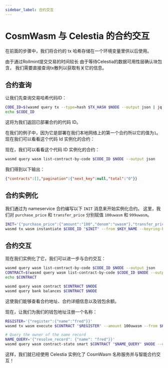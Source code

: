 ```yaml
---
sidebar_label: 合约交互
---
```


# CosmWasm 与 Celestia 的合约交互
<!-- markdownlint-disable MD013 -->

在前面的步骤中，我们将合约的 tx 哈希存储在一个环境变量里供以后使用。

由于通过Rollmint提交交易的时间较长 由于等待Celestia的数据可用性层确认块包含， 我们需要直接查询tx散列以获取有关它的信息。

## 合约查询

让我们先查询交易哈希代码ID：

```sh
CODE_ID=$(wasmd query tx --type=hash $TX_HASH $NODE --output json | jq -r '.logs[0].events[-1].attributes[0].value')
echo $CODE_ID
```

这将为我们返回已部署合约的代码 ID。

在我们的例子中，因为它是部署在我们本地网络上的第一个合约所以它的值为`1`。现在我们可以看看这个代码 Id 实例化的合约：

现在，我们可以看看这个代码 ID 实例化的合约：

```sh
wasmd query wasm list-contract-by-code $CODE_ID $NODE --output json
```

我们得到以下输出：

```json
{"contracts":[],"pagination":{"next_key":null,"total":"0"}}
```

## 合约实例化

我们通过为 nameservice 合约编写以下 `INIT` 消息来开始实例化合约。 这里，我们对 `purchase_price` 和 `transfer_price` 分别赋值 `100uwasm` 和 `999uwasm`。

```sh
INIT='{"purchase_price":{"amount":"100","denom":"uwasm"},"transfer_price":{"amount":"999","denom":"uwasm"}}'
wasmd tx wasm instantiate $CODE_ID "$INIT" --from $KEY_NAME --keyring-backend test --label "name service" $TXFLAG -y --no-admin
```

## 合约交互

现在我们实例化了它，我们可以进一步与合约交互：

```sh
wasmd query wasm list-contract-by-code $CODE_ID $NODE --output json
CONTRACT=$(wasmd query wasm list-contract-by-code $CODE_ID $NODE --output json | jq -r '.contracts[-1]')
echo $CONTRACT

wasmd query wasm contract $CONTRACT $NODE
wasmd query bank balances $CONTRACT $NODE
```

这使我们能够查看合约地址、合约详细信息以及钱包余额。

现在，让我们为我们的钱包地址注册一个名称：

```sh
REGISTER='{"register":{"name":"fred"}}'
wasmd tx wasm execute $CONTRACT "$REGISTER" --amount 100uwasm --from $KEY_NAME $TXFLAG -y

# Query the owner of the name record
NAME_QUERY='{"resolve_record": {"name": "fred"}}'
wasmd query wasm contract-state smart $CONTRACT "$NAME_QUERY" $NODE --output json
```

这样，我们就已经使用 Celestia 实例化了 CosmWasm 名称服务并与智能合约交互！
